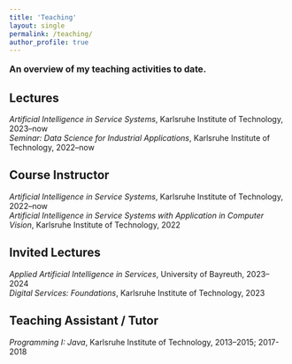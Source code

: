 ```yaml
---
title: 'Teaching'
layout: single
permalink: /teaching/
author_profile: true
---
```

<p style="font-size: 16px;">
<b>An overview of my teaching activities to date.</b>
</p>
<h2>Lectures</h2>
<p style="font-size: 14px;">
<i>Artificial Intelligence in Service Systems</i>, Karlsruhe Institute of Technology, 2023–now
<br>
<i>Seminar: Data Science for Industrial Applications</i>, Karlsruhe Institute of Technology, 2022–now
</p>

<h2>Course Instructor</h2>
<p style="font-size: 14px;">
<i>Artificial Intelligence in Service Systems</i>, Karlsruhe Institute of Technology, 2022–now
<br>
<i>Artificial Intelligence in Service Systems with Application in Computer Vision</i>, Karlsruhe Institute of Technology, 2022
</p>

<h2>Invited Lectures</h2>
<p style="font-size: 14px;">
<i>Applied Artificial Intelligence in Services</i>, University of Bayreuth, 2023–2024
<br>
<i>Digital Services: Foundations</i>, Karlsruhe Institute of Technology, 2023
</p>

<h2>Teaching Assistant / Tutor</h2>
<p style="font-size: 14px;">
<i>Programming I: Java</i>, Karlsruhe Institute of Technology, 2013–2015; 2017-2018
</p>